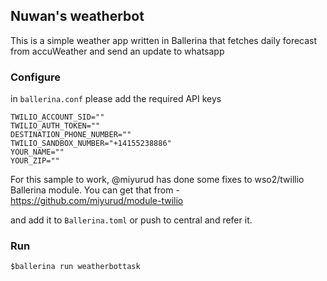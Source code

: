 ## Nuwan's weatherbot

This is a simple weather app written in Ballerina that fetches daily forecast from accuWeather and send an update to whatsapp

### Configure

in `ballerina.conf` please add the required API keys

```
TWILIO_ACCOUNT_SID=""
TWILIO_AUTH_TOKEN=""
DESTINATION_PHONE_NUMBER=""
TWILIO_SANDBOX_NUMBER="+14155238886"
YOUR_NAME=""
YOUR_ZIP=""
```

For this sample to work, @miyurud has done some fixes to wso2/twillio Ballerina module. You can get that from - https://github.com/miyurud/module-twilio

and add it to `Ballerina.toml` or push to central and refer it.

### Run
`$ballerina run weatherbottask`